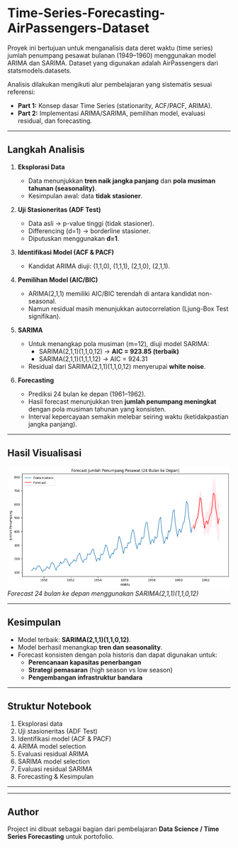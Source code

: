 # Time-Series-Forecasting-AirPassengers-Dataset
Proyek ini bertujuan untuk menganalisis data deret waktu (time series) jumlah penumpang pesawat bulanan (1949–1960) menggunakan model ARIMA dan SARIMA.   Dataset yang digunakan adalah AirPassengers dari statsmodels.datasets.

Analisis dilakukan mengikuti alur pembelajaran yang sistematis sesuai referensi:
- **Part 1:** Konsep dasar Time Series (stationarity, ACF/PACF, ARIMA).
- **Part 2:** Implementasi ARIMA/SARIMA, pemilihan model, evaluasi residual, dan forecasting.

---

## Langkah Analisis

1. **Eksplorasi Data**
   - Data menunjukkan **tren naik jangka panjang** dan **pola musiman tahunan (seasonality)**.
   - Kesimpulan awal: data **tidak stasioner**.

2. **Uji Stasioneritas (ADF Test)**
   - Data asli → p-value tinggi (tidak stasioner).
   - Differencing (d=1) → borderline stasioner.
   - Diputuskan menggunakan **d=1**.

3. **Identifikasi Model (ACF & PACF)**
   - Kandidat ARIMA diuji: (1,1,0), (1,1,1), (2,1,0), (2,1,1).

4. **Pemilihan Model (AIC/BIC)**
   - ARIMA(2,1,1) memiliki AIC/BIC terendah di antara kandidat non-seasonal.
   - Namun residual masih menunjukkan autocorrelation (Ljung-Box Test signifikan).

5. **SARIMA**
   - Untuk menangkap pola musiman (m=12), diuji model SARIMA:
     - SARIMA(2,1,1)(1,1,0,12) → **AIC = 923.85 (terbaik)**
     - SARIMA(2,1,1)(1,1,1,12) → AIC = 924.31
   - Residual dari SARIMA(2,1,1)(1,1,0,12) menyerupai **white noise**.

6. **Forecasting**
   - Prediksi 24 bulan ke depan (1961–1962).
   - Hasil forecast menunjukkan tren **jumlah penumpang meningkat** dengan pola musiman tahunan yang konsisten.
   - Interval kepercayaan semakin melebar seiring waktu (ketidakpastian jangka panjang).

---

## Hasil Visualisasi
![Forecast Plot](forecast.png)  
*Forecast 24 bulan ke depan menggunakan SARIMA(2,1,1)(1,1,0,12)*

---

## Kesimpulan
- Model terbaik: **SARIMA(2,1,1)(1,1,0,12)**.  
- Model berhasil menangkap **tren dan seasonality**.  
- Forecast konsisten dengan pola historis dan dapat digunakan untuk:
  - **Perencanaan kapasitas penerbangan**  
  - **Strategi pemasaran** (high season vs low season)  
  - **Pengembangan infrastruktur bandara**  

---

## Struktur Notebook
1. Eksplorasi data  
2. Uji stasioneritas (ADF Test)  
3. Identifikasi model (ACF & PACF)  
4. ARIMA model selection  
5. Evaluasi residual ARIMA  
6. SARIMA model selection  
7. Evaluasi residual SARIMA  
8. Forecasting & Kesimpulan  

---

---

## Author
Project ini dibuat sebagai bagian dari pembelajaran **Data Science / Time Series Forecasting** untuk portofolio.  
